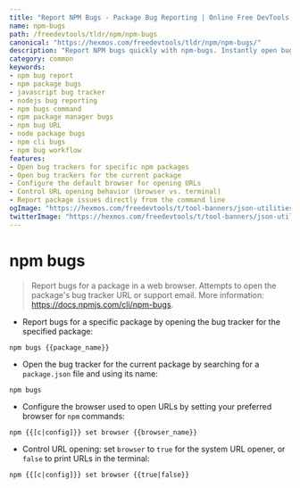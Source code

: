 ```yaml
---
title: "Report NPM Bugs - Package Bug Reporting | Online Free DevTools by Hexmos"
name: npm-bugs
path: /freedevtools/tldr/npm/npm-bugs
canonical: "https://hexmos.com/freedevtools/tldr/npm/npm-bugs/"
description: "Report NPM bugs quickly with npm-bugs. Instantly open bug trackers for your packages directly from the command line. Free online tool, no registration required."
category: common
keywords:
- npm bug report
- npm package bugs
- javascript bug tracker
- nodejs bug reporting
- npm bugs command
- npm package manager bugs
- npm bug URL
- node package bugs
- npm cli bugs
- npm bug workflow
features:
- Open bug trackers for specific npm packages
- Open bug trackers for the current package
- Configure the default browser for opening URLs
- Control URL opening behavior (browser vs. terminal)
- Report package issues directly from the command line
ogImage: "https://hexmos.com/freedevtools/t/tool-banners/json-utilities-banner.png"
twitterImage: "https://hexmos.com/freedevtools/t/tool-banners/json-utilities-banner.png"
---
```


# npm bugs

> Report bugs for a package in a web browser.
> Attempts to open the package's bug tracker URL or support email.
> More information: <https://docs.npmjs.com/cli/npm-bugs>.

- Report bugs for a specific package by opening the bug tracker for the specified package:

`npm bugs {{package_name}}`

- Open the bug tracker for the current package by searching for a `package.json` file and using its name:

`npm bugs`

- Configure the browser used to open URLs by setting your preferred browser for `npm` commands:

`npm {{[c|config]}} set browser {{browser_name}}`

- Control URL opening: set `browser` to `true` for the system URL opener, or `false` to print URLs in the terminal:

`npm {{[c|config]}} set browser {{true|false}}`
